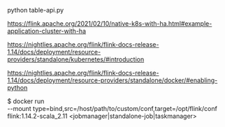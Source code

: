 python table-api.py

https://flink.apache.org/2021/02/10/native-k8s-with-ha.html#example-application-cluster-with-ha

https://nightlies.apache.org/flink/flink-docs-release-1.14/docs/deployment/resource-providers/standalone/kubernetes/#introduction

https://nightlies.apache.org/flink/flink-docs-release-1.14/docs/deployment/resource-providers/standalone/docker/#enabling-python

$ docker run \
    --mount type=bind,src=/host/path/to/custom/conf,target=/opt/flink/conf \
    flink:1.14.2-scala_2.11 <jobmanager|standalone-job|taskmanager>